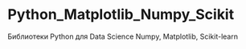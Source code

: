 # Python_Matplotlib_Numpy_Scikit
Библиотеки Python для Data Science Numpy, Matplotlib, Scikit-learn
